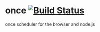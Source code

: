 once [![Build Status](https://travis-ci.org/nathanfaucett/once.svg?branch=master)](https://travis-ci.org/nathanfaucett/once)
=======

once scheduler for the browser and node.js
